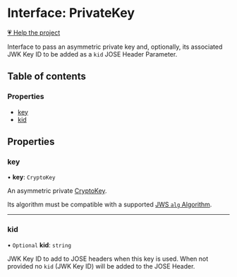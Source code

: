# Interface: PrivateKey

[💗 Help the project](https://github.com/sponsors/panva)

Interface to pass an asymmetric private key and, optionally, its associated
JWK Key ID to be added as a `kid` JOSE Header Parameter.

## Table of contents

### Properties

- [key](PrivateKey.md#key)
- [kid](PrivateKey.md#kid)

## Properties

### key

• **key**: `CryptoKey`

An asymmetric private
[CryptoKey](https://developer.mozilla.org/en-US/docs/Web/API/CryptoKey).

Its algorithm must be compatible with a supported
[JWS `alg` Algorithm](../types/JWSAlgorithm.md).

___

### kid

• `Optional` **kid**: `string`

JWK Key ID to add to JOSE headers when this key is used. When not provided
no `kid` (JWK Key ID) will be added to the JOSE Header.
